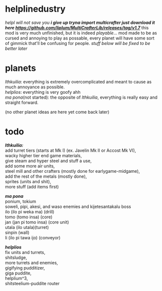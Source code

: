 # helplinedustry
*helpl will not save you*
***i give up tryna import multicrafter just download it here https://github.com/liplum/MultiCrafterLib/releases/tag/v1.7***
this mod is very much unfinished, but it is indeed *playable*...
mod made to be as cursed and annoying to play as possable, every planet will have some sort of gimmick that'll be confusing for people.
*stuff below will be fixed to be better later*
# planets

*Ithkuilia*: everything is extremely overcomplicated and meant to cause as much annoyance as possible.  
*helplios*: everything is very goofy ahh  
*ma pona*(not started): the opposite of *Ithkuilia*, everything is really easy and straight forward.  

(no other planet ideas are here yet come back later)

# todo

***Ithkuilia:***  
add turret tiers (starts at Mk I) (ex. Javelin Mk II or Accost Mk VI),   
wacky higher tier end game materials,   
give steam and hyper steel and stuff a use,  
add some more air units,  
steel mill and other crafters (mostly done for earlygame-midgame),  
add the rest of the metals (mostly done),  
sprites (units and shit),  
more stuff (add items first)

***ma pona***  
ponium, tokium  
soweli, pipi, akesi, and waso enemies and kijetesantakalu boss  
ilo (ilo pi weka ma) (drill)  
tomo (tomo insa) (core)  
jan (jan pi tomo insa) (core unit)  
utala (ilo utala)(turret)  
sinpin (wall)  
li (ilo pi tawa ijo) (conveyor)  

***helplios***  
fix units and turrets,  
shitsludge,  
more turrets and enemies,  
gigifying pudditizer,  
giga puddite,  
helplium^3,  
shitsteelium-puddite router  

